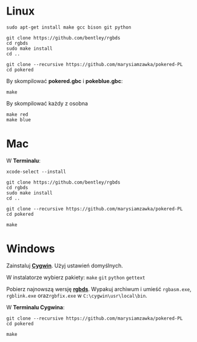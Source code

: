 # Linux

	sudo apt-get install make gcc bison git python

	git clone https://github.com/bentley/rgbds
	cd rgbds
	sudo make install
	cd ..

	git clone --recursive https://github.com/marysiamzawka/pokered-PL
	cd pokered

By skompilować **pokered.gbc** i **pokeblue.gbc**:

	make

By skompilować każdy z osobna

	make red
	make blue


# Mac

W **Terminalu**:

	xcode-select --install

	git clone https://github.com/bentley/rgbds
	cd rgbds
	sudo make install
	cd ..

	git clone --recursive https://github.com/marysiamzawka/pokered-PL
	cd pokered

	make


# Windows

Zainstaluj [**Cygwin**](http://cygwin.com/install.html). Użyj ustawień domyślnych.

W instalatorze wybierz pakiety: `make` `git` `python` `gettext`

Pobierz najnowszą wersję [**rgbds**](https://github.com/bentley/rgbds/releases/).
Wypakuj archiwum i umieść `rgbasm.exe`, `rgblink.exe` oraz`rgbfix.exe` w `C:\cygwin\usr\local\bin`.

W **Terminalu Cygwina**:

	git clone --recursive https://github.com/marysiamzawka/pokered-PL
	cd pokered

	make
